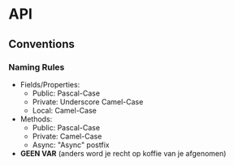 # API

## Conventions

### Naming Rules
- Fields/Properties:
  - Public: Pascal-Case
  - Private: Underscore Camel-Case
  - Local: Camel-Case
- Methods:
  - Public: Pascal-Case
  - Private: Camel-Case
  - Async: "Async" postfix
- **GEEN VAR** (anders word je recht op koffie van je afgenomen)